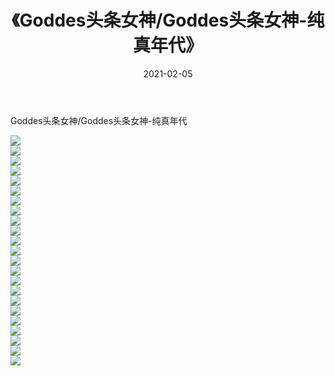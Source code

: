 ﻿---
layout: post
title:  《Goddes头条女神/Goddes头条女神-纯真年代》
date:   2021-02-05
img: http://img.660000.xyz/Sharelink/网络美图/2021/Goddes头条女神/Goddes头条女神-纯真年代/000.jpg
categories: [美女, 清纯, 唯美]
---

Goddes头条女神/Goddes头条女神-纯真年代

 ![](http://img.660000.xyz/Sharelink/网络美图/2021/Goddes头条女神/Goddes头条女神-纯真年代/001.jpg) <br>![](http://img.660000.xyz/Sharelink/网络美图/2021/Goddes头条女神/Goddes头条女神-纯真年代/002.jpg) <br>![](http://img.660000.xyz/Sharelink/网络美图/2021/Goddes头条女神/Goddes头条女神-纯真年代/003.jpg) <br>![](http://img.660000.xyz/Sharelink/网络美图/2021/Goddes头条女神/Goddes头条女神-纯真年代/004.jpg) <br>![](http://img.660000.xyz/Sharelink/网络美图/2021/Goddes头条女神/Goddes头条女神-纯真年代/005.jpg) <br>![](http://img.660000.xyz/Sharelink/网络美图/2021/Goddes头条女神/Goddes头条女神-纯真年代/006.jpg) <br>![](http://img.660000.xyz/Sharelink/网络美图/2021/Goddes头条女神/Goddes头条女神-纯真年代/007.jpg) <br>![](http://img.660000.xyz/Sharelink/网络美图/2021/Goddes头条女神/Goddes头条女神-纯真年代/008.jpg) <br>![](http://img.660000.xyz/Sharelink/网络美图/2021/Goddes头条女神/Goddes头条女神-纯真年代/009.jpg) <br>![](http://img.660000.xyz/Sharelink/网络美图/2021/Goddes头条女神/Goddes头条女神-纯真年代/010.jpg) <br>![](http://img.660000.xyz/Sharelink/网络美图/2021/Goddes头条女神/Goddes头条女神-纯真年代/011.jpg) <br>![](http://img.660000.xyz/Sharelink/网络美图/2021/Goddes头条女神/Goddes头条女神-纯真年代/012.jpg) <br>![](http://img.660000.xyz/Sharelink/网络美图/2021/Goddes头条女神/Goddes头条女神-纯真年代/013.jpg) <br>![](http://img.660000.xyz/Sharelink/网络美图/2021/Goddes头条女神/Goddes头条女神-纯真年代/014.jpg) <br>![](http://img.660000.xyz/Sharelink/网络美图/2021/Goddes头条女神/Goddes头条女神-纯真年代/015.jpg) <br>![](http://img.660000.xyz/Sharelink/网络美图/2021/Goddes头条女神/Goddes头条女神-纯真年代/016.jpg) <br>![](http://img.660000.xyz/Sharelink/网络美图/2021/Goddes头条女神/Goddes头条女神-纯真年代/017.jpg) <br>![](http://img.660000.xyz/Sharelink/网络美图/2021/Goddes头条女神/Goddes头条女神-纯真年代/018.jpg) <br>![](http://img.660000.xyz/Sharelink/网络美图/2021/Goddes头条女神/Goddes头条女神-纯真年代/019.jpg) <br>![](http://img.660000.xyz/Sharelink/网络美图/2021/Goddes头条女神/Goddes头条女神-纯真年代/020.jpg) <br>![](http://img.660000.xyz/Sharelink/网络美图/2021/Goddes头条女神/Goddes头条女神-纯真年代/021.jpg) <br>![](http://img.660000.xyz/Sharelink/网络美图/2021/Goddes头条女神/Goddes头条女神-纯真年代/022.jpg) <br>![](http://img.660000.xyz/Sharelink/网络美图/2021/Goddes头条女神/Goddes头条女神-纯真年代/023.jpg) <br>